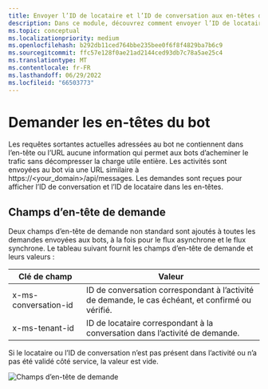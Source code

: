 ```yaml
---
title: Envoyer l’ID de locataire et l’ID de conversation aux en-têtes de demande du bot
description: Dans ce module, découvrez comment envoyer l’ID de locataire et l’ID de conversation aux en-têtes de requête du bot dans Teams.
ms.topic: conceptual
ms.localizationpriority: medium
ms.openlocfilehash: b292db11ced764bbe235bee0f6f8f4829ba7b6c9
ms.sourcegitcommit: ffc57e128f0ae21ad2144ced93db7c78a5ae25c4
ms.translationtype: MT
ms.contentlocale: fr-FR
ms.lasthandoff: 06/29/2022
ms.locfileid: "66503773"
---
```

# <a name="request-headers-of-the-bot"></a>Demander les en-têtes du bot

Les requêtes sortantes actuelles adressées au bot ne contiennent dans l’en-tête ou l’URL aucune information qui permet aux bots d’acheminer le trafic sans décompresser la charge utile entière. Les activités sont envoyées au bot via une URL similaire à https://<your_domain>/api/messages. Les demandes sont reçues pour afficher l’ID de conversation et l’ID de locataire dans les en-têtes.

## <a name="request-header-fields"></a>Champs d’en-tête de demande

Deux champs d’en-tête de demande non standard sont ajoutés à toutes les demandes envoyées aux bots, à la fois pour le flux asynchrone et le flux synchrone. Le tableau suivant fournit les champs d’en-tête de demande et leurs valeurs :

| Clé de champ | Valeur |
|----------------|-----------------|
| x-ms-conversation-id | ID de conversation correspondant à l’activité de demande, le cas échéant, et confirmé ou vérifié. |
| x-ms-tenant-id | ID de locataire correspondant à la conversation dans l’activité de demande. |

Si le locataire ou l’ID de conversation n’est pas présent dans l’activité ou n’a pas été validé côté service, la valeur est vide.

![Champs d’en-tête de demande](~/assets/images/bots/requestheaderfields.png)
